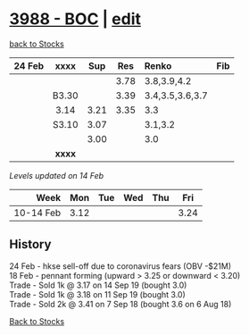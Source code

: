 # [3988 - BOC](https://alwinwoo.github.io/stocks/3988.html) | [edit](https://github.com/alwinwoo/alwinwoo.github.io/edit/master/stocks/3988.md)
[back to Stocks](https://alwinwoo.github.io/stocks.html)

| 24 Feb  | **xxxx**     | Sup   | Res   | Renko           | Fib
| ---:    | :---:        | :---: | :---: | :---            | :---
|         |              |       | 3.78  | 3.8,3.9,4.2
|         | B3.30        |       | 3.39  | 3.4,3.5,3.6,3.7
|         | 3.14         | 3.21  | 3.35  | 3.3
|         | S3.10        | 3.07  |       | 3.1,3.2
|         |              | 3.00  |       | 3.0
|         | **xxxx**     |       |       |

*Levels updated on 14 Feb*

Week      | Mon   | Tue   | Wed   | Thu   | Fri   |
---:      | :---: | :---: | :---: | :---: | :---: |
10-14 Feb | 3.12  |       |       |       | 3.24  |

## History
24 Feb - hkse sell-off due to coronavirus fears (OBV -$21M) <br>
18 Feb - pennant forming (upward > 3.25 or downward < 3.20) <br>
Trade - Sold 1k @ 3.17 on 14 Sep 19 (bought 3.0)            <br>
Trade - Sold 1k @ 3.18 on 11 Sep 19 (bought 3.0)            <br>
Trade - Sold 2k @ 3.41 on 7 Sep 18 (bought 3.6 on 6 Aug 18) <br>

[Back to Stocks](https://alwinwoo.github.io/stocks)
